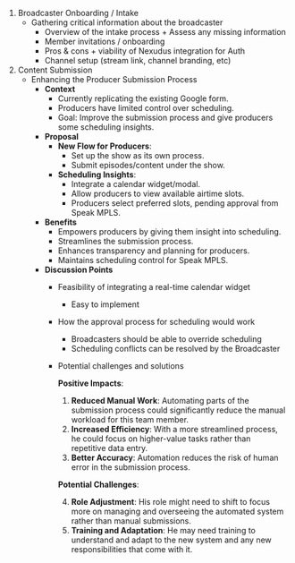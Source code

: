 1. Broadcaster Onboarding / Intake
    - Gathering critical information about the broadcaster
      - Overview of the intake process + Assess any missing information
      - Member invitations / onboarding
      - Pros & cons + viability of Nexudus integration for Auth
      - Channel setup (stream link, channel branding, etc)
2. Content Submission
    - Enhancing the Producer Submission Process
        - **Context**
            - Currently replicating the existing Google form.
            - Producers have limited control over scheduling.
            - Goal: Improve the submission process and give producers some scheduling insights.
        - **Proposal**
            - **New Flow for Producers**:
                - Set up the show as its own process.
                - Submit episodes/content under the show.
            - **Scheduling Insights**:
                - Integrate a calendar widget/modal.
                - Allow producers to view available airtime slots.
                - Producers select preferred slots, pending approval from Speak MPLS.
        - **Benefits**
            - Empowers producers by giving them insight into scheduling.
            - Streamlines the submission process.
            - Enhances transparency and planning for producers.
            - Maintains scheduling control for Speak MPLS.
        - **Discussion Points**
            - Feasibility of integrating a real-time calendar widget
                - Easy to implement
            - How the approval process for scheduling would work
                - Broadcasters should be able to override scheduling
                - Scheduling conflicts can be resolved by the Broadcaster
            - Potential challenges and solutions

                **Positive Impacts**:

                1. **Reduced Manual Work**: Automating parts of the submission process could significantly reduce the manual workload for this team member.
                2. **Increased Efficiency**: With a more streamlined process, he could focus on higher-value tasks rather than repetitive data entry.
                3. **Better Accuracy**: Automation reduces the risk of human error in the submission process.

                **Potential Challenges**:

                4. **Role Adjustment**: His role might need to shift to focus more on managing and overseeing the automated system rather than manual submissions.
                5. **Training and Adaptation**: He may need training to understand and adapt to the new system and any new responsibilities that come with it.
